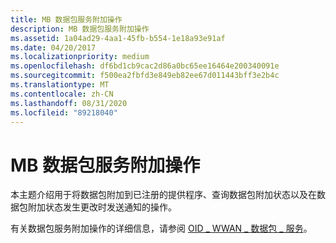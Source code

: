 ```yaml
---
title: MB 数据包服务附加操作
description: MB 数据包服务附加操作
ms.assetid: 1a04ad29-4aa1-45fb-b554-1e18a93e91af
ms.date: 04/20/2017
ms.localizationpriority: medium
ms.openlocfilehash: df6bd1cb9cac2d86a0bc65ee16464e200340091e
ms.sourcegitcommit: f500ea2fbfd3e849eb82ee67d011443bff3e2b4c
ms.translationtype: MT
ms.contentlocale: zh-CN
ms.lasthandoff: 08/31/2020
ms.locfileid: "89218040"
---
```

# <a name="mb-packet-service-attach-operations"></a>MB 数据包服务附加操作


本主题介绍用于将数据包附加到已注册的提供程序、查询数据包附加状态以及在数据包附加状态发生更改时发送通知的操作。

有关数据包服务附加操作的详细信息，请参阅 [OID \_ WWAN \_ 数据包 \_ 服务](./oid-wwan-packet-service.md)。

 


